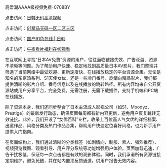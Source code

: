 高爱潮AAAA级视频免费-0708BY

点击访问：<a href="https://heiliaowzu4ur.pages.dev">日韩无码高清视频</a>

点击访问：<a href="https://heiliaozj3tjd.pages.dev">91精品无码一区二区三区</a>

点击访问：<a href="https://heiliaoe8ajia.pages.dev">国产91色在线 | 日韩</a>

点击访问：<a href="https://heiliaoxqkkct.pages.dev">午夜看片福利在线观看</a>



在互联网上寻找“日本AV免费”资源的用户，往往面临链接失效、广告泛滥、资源不清晰等问题。为了帮助用户快速、稳定地找到高质量日本AV影片，我们整理并筛选了当前网络中最受欢迎、更新速度快、在线播放稳定的平台资源合集。无论是知名的东京热系列、S1天使女优，还是一些冷门番号、剧情向精品影片，我们都提供清晰的影片介绍、番号信息以及在线播放的跳转路径。所有内容均来自公开资源站或用户分享平台，完全免费，无需注册，无需下载插件，支持手机端和PC端在线播放。

除了资源本身，我们还同步整合了日本主流成人影视公司（如S1、Moodyz、Prestige）的最新发行动态，确保页面每周都有新内容更新，避免用户反复跳转无效链接。此外，我们开设了“女优百科”专栏，收录上百位高人气女优的详细档案、出道作品、风格分类及热门作品合集，帮助用户快速定位喜好风格，也为新手用户提供入门指南。

在页面结构上，我们通过清晰的分类标签（如剧情向、制服、素人、强烈推荐）、视频预览截图、观看引导、用户评分系统等功能增强用户体验。页面加载迅速，广告干扰极低，保证每一次点击都是有效的观影体验。同时，我们承诺所有资源链接定期维护，避免死链，并在站内置顶反馈通道，供用户报告无效内容。


<span style="display:none;">[Canonical link]( https://github.com/as455410/0511542 ）</span>

